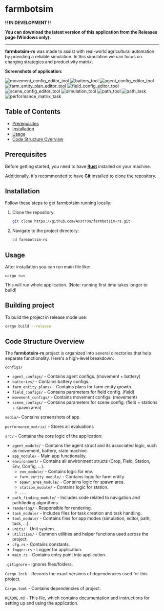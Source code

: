 # farmbotsim

**!! IN DEVELOPMENT !!**

**You can download the latest version of this application from the Releases page (Windows only).**

---

**farmbotsim-rs** was made to assist with real-world agricultural automation by providing a reliable simulation. In this simulation we can focus on charging strategies and productivity matrix.

**Screenshots of application:**

<img src="media/tool_movement_config_editor.png" alt="movement_config_editor_tool">
<img src="media/tool_battery.png" alt="battery_tool">
<img src="media/tool_agent_config_editor.png" alt="agent_config_editor_tool">
<img src="media/tool_farm_entity_plan_editor.png" alt="farm_entity_plan_editor_tool">
<img src="media/tool_field_config_editor.png" alt="field_config_editor_tool">
<img src="media/tool_scene_config_editor.png" alt="scene_config_editor_tool">
<img src="media/tool_simulation.png" alt="simulation_tool">
<img src="media/tool_path.png" alt="path_tool">
<img src="media/tool_task.png" alt="path_task">
<img src="media/tool_performance_matrix.png" alt="performance_matrix_task">

## Table of Contents
- [Prerequisites](#prerequisites)
- [Installation](#installation)
- [Usage](#usage)
- [Code Structure Overview](#code-structure-overview)

## Prerequisites

Before getting started, you need to have **[Rust](https://www.rust-lang.org/tools/install)** installed on your machine.

Additionally, it's recommended to have **[Git](https://git-scm.com/)** installed to clone the repository.

## Installation

Follow these steps to get farmbotsim running locally:

1. Clone the repository:
   ```bash
   git clone https://github.com/Axstr0n/farmbotsim-rs.git
   ```

2. Navigate to the project directory:
    ```bash
    cd farmbotsim-rs
    ```

## Usage
After installation you can run main file like:
```
cargo run
```
This will run whole application. (Note: running first time takes longer to build)

## Building project
To build the project in release mode use:
```bash
cargo build --release
```

## Code Structure Overview

The **farmbotsim-rs** project is organized into several directories that help separate functionality. Here's a high-level breakdown:


`configs/`
- `agent_configs/` - Contains agent configs. (movement + battery)
- `batteries/` - Contains battery configs.
- `farm_entity_plans/` - Contains plans for farm entity growth.
- `field_configs/` - Contains parameters for field config. (field)
- `movement_configs/` - Contains movement configs. (movement)
- `scene_configs/` - Contains parameters for scene config. (field + stations + spawn area)

`media/`- Contains screenshots of app.

`performance_matrix/` - Stores all evaluations

`src/` - Contains the core logic of the application:
- `agent_module/` - Contains the agent struct and its associated logic, such as movement, battery, state machine.
- `app_module/` - Main app functionality.
- `environment/` - Contains all environment structs (Crop, Field, Station, Env, Config, ...).
  - `env_module/` - Contains logic for env.
  - `farm_entity_module/` - Contains logic for farm entity.
  - `spawn_area_module/` - Contains logic for spawn area.
  - `station_module/` - Contains logic for station.
  - `...`
- `path_finding_module/` - Includes code related to navigation and pathfinding algorithms.
- `rendering/` - Responsible for rendering.
- `task_module/` - Includes files for task creation and task handling.
- `tool_module/` - Contains files for app modes (simulation, editor, path, task, ...).
- `units/` - Unit system.
- `utilities/` - Common utilities and helper functions used across the project.
- `cfg.rs` - Contains constants.
- `logger.rs` - Logger for application.
- `main.rs` - Contains entry point into application.

`.gitignore` - Ignores files/folders.

`Cargo.lock` - Records the exact versions of dependencies used for this project.

`Cargo.toml` - Contains dependencies of project.

`README.md` - This file, which contains documentation and instructions for setting up and using the application.
